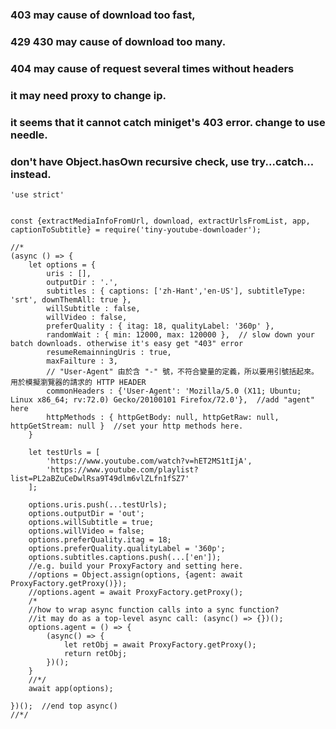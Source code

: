 ### 403 may cause of download too fast,
### 429 430 may cause of download too many.
### 404 may cause of request several times without headers
### it may need proxy to change ip.
### it seems that it cannot catch miniget's 403 error. change to use needle.
### don't have Object.hasOwn recursive check, use try...catch... instead.
```
'use strict'


const {extractMediaInfoFromUrl, download, extractUrlsFromList, app, captionToSubtitle} = require('tiny-youtube-downloader');

//*
(async () => {
	let options = {
		uris : [],
		outputDir : '.',
		subtitles : { captions: ['zh-Hant','en-US'], subtitleType: 'srt', downThemAll: true },
		willSubtitle : false,
		willVideo : false,
		preferQuality : { itag: 18, qualityLabel: '360p' },
		randomWait : { min: 12000, max: 120000 },  // slow down your batch downloads. otherwise it's easy get "403" error
		resumeRemainningUris : true,
		maxFailture : 3,
		// "User-Agent" 由於含 "-" 號，不符合變量的定義，所以要用引號括起來。用於模擬瀏覽器的請求的 HTTP HEADER
		commonHeaders : {'User-Agent': 'Mozilla/5.0 (X11; Ubuntu; Linux x86_64; rv:72.0) Gecko/20100101 Firefox/72.0'},  //add "agent" here
		httpMethods : { httpGetBody: null, httpGetRaw: null, httpGetStream: null }  //set your http methods here.
	}

	let testUrls = [
		'https://www.youtube.com/watch?v=hET2MS1tIjA',
		'https://www.youtube.com/playlist?list=PL2aBZuCeDwlRsa9T49dlm6vlZLfn1fSZ7'
	];

	options.uris.push(...testUrls);
	options.outputDir = 'out';
	options.willSubtitle = true;
	options.willVideo = false;
	options.preferQuality.itag = 18;
	options.preferQuality.qualityLabel = '360p';
	options.subtitles.captions.push(...['en']);
	//e.g. build your ProxyFactory and setting here.
	//options = Object.assign(options, {agent: await ProxyFactory.getProxy()});
	//options.agent = await ProxyFactory.getProxy();
	/*
	//how to wrap async function calls into a sync function?
	//it may do as a top-level async call: (async() => {})();
	options.agent = () => {
		(async() => {
			let retObj = await ProxyFactory.getProxy();
			return retObj;
		})();
	}
	//*/
	await app(options);

})();  //end top async()
//*/
```
